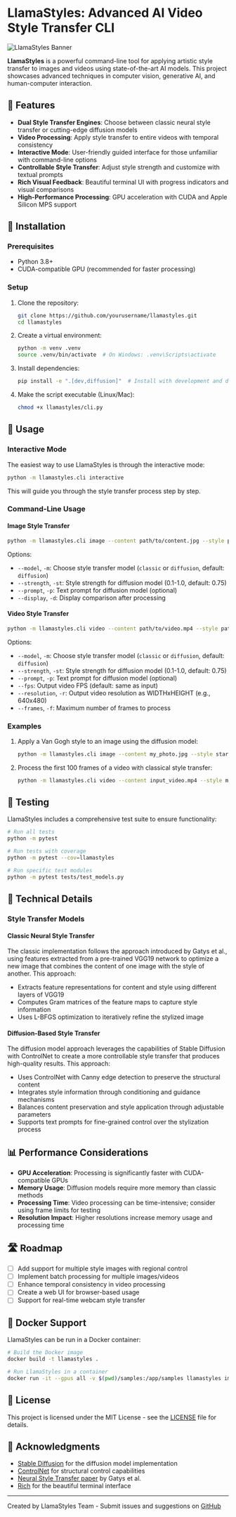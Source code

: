 # LlamaStyles: Advanced AI Video Style Transfer CLI

![LlamaStyles Banner](https://raw.githubusercontent.com/yourusername/llamastyles/main/assets/banner.png)

**LlamaStyles** is a powerful command-line tool for applying artistic style transfer to images and videos using state-of-the-art AI models. This project showcases advanced techniques in computer vision, generative AI, and human-computer interaction.

## 🌟 Features

- **Dual Style Transfer Engines**: Choose between classic neural style transfer or cutting-edge diffusion models
- **Video Processing**: Apply style transfer to entire videos with temporal consistency
- **Interactive Mode**: User-friendly guided interface for those unfamiliar with command-line options
- **Controllable Style Transfer**: Adjust style strength and customize with textual prompts
- **Rich Visual Feedback**: Beautiful terminal UI with progress indicators and visual comparisons
- **High-Performance Processing**: GPU acceleration with CUDA and Apple Silicon MPS support

## 🚀 Installation

### Prerequisites

- Python 3.8+
- CUDA-compatible GPU (recommended for faster processing)

### Setup

1. Clone the repository:
   ```bash
   git clone https://github.com/yourusername/llamastyles.git
   cd llamastyles
   ```

2. Create a virtual environment:
   ```bash
   python -m venv .venv
   source .venv/bin/activate  # On Windows: .venv\Scripts\activate
   ```

3. Install dependencies:
   ```bash
   pip install -e ".[dev,diffusion]"  # Install with development and diffusion dependencies
   ```

4. Make the script executable (Linux/Mac):
   ```bash
   chmod +x llamastyles/cli.py
   ```

## 📖 Usage

### Interactive Mode

The easiest way to use LlamaStyles is through the interactive mode:

```bash
python -m llamastyles.cli interactive
```

This will guide you through the style transfer process step by step.

### Command-Line Usage

#### Image Style Transfer

```bash
python -m llamastyles.cli image --content path/to/content.jpg --style path/to/style.jpg --output output.png
```

Options:
- `--model`, `-m`: Choose style transfer model (`classic` or `diffusion`, default: `diffusion`)
- `--strength`, `-st`: Style strength for diffusion model (0.1-1.0, default: 0.75)
- `--prompt`, `-p`: Text prompt for diffusion model (optional)
- `--display`, `-d`: Display comparison after processing

#### Video Style Transfer

```bash
python -m llamastyles.cli video --content path/to/video.mp4 --style path/to/style.jpg --output styled_video.mp4
```

Options:
- `--model`, `-m`: Choose style transfer model (`classic` or `diffusion`, default: `diffusion`)
- `--strength`, `-st`: Style strength for diffusion model (0.1-1.0, default: 0.75)
- `--prompt`, `-p`: Text prompt for diffusion model (optional)
- `--fps`: Output video FPS (default: same as input)
- `--resolution`, `-r`: Output video resolution as WIDTHxHEIGHT (e.g., 640x480)
- `--frames`, `-f`: Maximum number of frames to process

### Examples

1. Apply a Van Gogh style to an image using the diffusion model:
   ```bash
   python -m llamastyles.cli image --content my_photo.jpg --style starry_night.jpg --output vangogh_style.png --model diffusion --strength 0.8 --prompt "in the style of Van Gogh's Starry Night"
   ```

2. Process the first 100 frames of a video with classical style transfer:
   ```bash
   python -m llamastyles.cli video --content input_video.mp4 --style mondrian.jpg --output mondrian_video.mp4 --model classic --frames 100
   ```

## 🧪 Testing

LlamaStyles includes a comprehensive test suite to ensure functionality:

```bash
# Run all tests
python -m pytest

# Run tests with coverage
python -m pytest --cov=llamastyles

# Run specific test modules
python -m pytest tests/test_models.py
```

## 🔬 Technical Details

### Style Transfer Models

#### Classic Neural Style Transfer

The classic implementation follows the approach introduced by Gatys et al., using features extracted from a pre-trained VGG19 network to optimize a new image that combines the content of one image with the style of another. This approach:

- Extracts feature representations for content and style using different layers of VGG19
- Computes Gram matrices of the feature maps to capture style information
- Uses L-BFGS optimization to iteratively refine the stylized image

#### Diffusion-Based Style Transfer

The diffusion model approach leverages the capabilities of Stable Diffusion with ControlNet to create a more controllable style transfer that produces high-quality results. This approach:

- Uses ControlNet with Canny edge detection to preserve the structural content
- Integrates style information through conditioning and guidance mechanisms
- Balances content preservation and style application through adjustable parameters
- Supports text prompts for fine-grained control over the stylization process

## 📊 Performance Considerations

- **GPU Acceleration**: Processing is significantly faster with CUDA-compatible GPUs
- **Memory Usage**: Diffusion models require more memory than classic methods
- **Processing Time**: Video processing can be time-intensive; consider using frame limits for testing
- **Resolution Impact**: Higher resolutions increase memory usage and processing time

## 🛣️ Roadmap

- [ ] Add support for multiple style images with regional control
- [ ] Implement batch processing for multiple images/videos
- [ ] Enhance temporal consistency in video processing
- [ ] Create a web UI for browser-based usage
- [ ] Support for real-time webcam style transfer

## 🐳 Docker Support

LlamaStyles can be run in a Docker container:

```bash
# Build the Docker image
docker build -t llamastyles .

# Run LlamaStyles in a container
docker run -it --gpus all -v $(pwd)/samples:/app/samples llamastyles image --content /app/samples/content.jpg --style /app/samples/style.jpg --output /app/samples/output.jpg
```

## 📄 License

This project is licensed under the MIT License - see the [LICENSE](LICENSE) file for details.

## 🙏 Acknowledgments

- [Stable Diffusion](https://github.com/CompVis/stable-diffusion) for the diffusion model implementation
- [ControlNet](https://github.com/lllyasviel/ControlNet) for structural control capabilities
- [Neural Style Transfer paper](https://arxiv.org/abs/1508.06576) by Gatys et al.
- [Rich](https://github.com/Textualize/rich) for the beautiful terminal interface

---

Created by LlamaStyles Team - Submit issues and suggestions on [GitHub](https://github.com/yourusername/llamastyles/issues)
